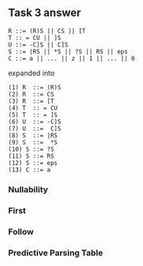 ## Task 3 answer

```
R ::= (R)S || CS || [T 
T :: = CU || ]S 
U ::= -C]S || C]S
S ::= |RS || *S || ?S || RS || eps 
C ::= a || ... || z || 1 || ... || 0 
```

expanded into 

```
(1) R  ::= (R)S 
(2) R  ::= CS
(3) R  ::= [T 
(4) T  :: = CU 
(5) T  :: = ]S 
(6) U  ::= -C]S
(7) U  ::=  C]S
(8) S  ::= |RS  
(9) S  ::=  *S  
(10) S ::= ?S  
(11) S ::= RS  
(12) S ::= eps 
(13) C ::= a
```

### Nullability


### First


### Follow


### Predictive Parsing Table

